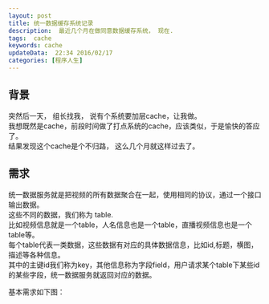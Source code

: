 ```yaml
---  
layout: post  
title: 统一数据缓存系统记录
description:  最近几个月在做同意数据缓存系统， 现在.  
tags:  cache 
keywords: cache
updateData:  22:34 2016/02/17
categories: [程序人生]
---  
```


## 背景

突然后一天， 组长找我， 说有个系统要加层cache，让我做。  
我想既然是cache，前段时间做了打点系统的cache，应该类似，于是愉快的答应了。  
结果发现这个cache是个不归路， 这么几个月就这样过去了。  

## 需求

统一数据服务就是把视频的所有数据聚合在一起，使用相同的协议，通过一个接口输出数据。  
这些不同的数据，我们称为 table.  
比如视频信息就是一个table，人名信息也是一个table，直播视频信息也是一个table等。  
每个table代表一类数据，这些数据有对应的具体数据信息，比如id,标题，横图，描述等各种信息。  
其中的主键id我们称为key，其他信息称为字段field，用户请求某个table下某些id的某些字段，统一数据服务就返回对应的数据。  


基本需求如下图：  





